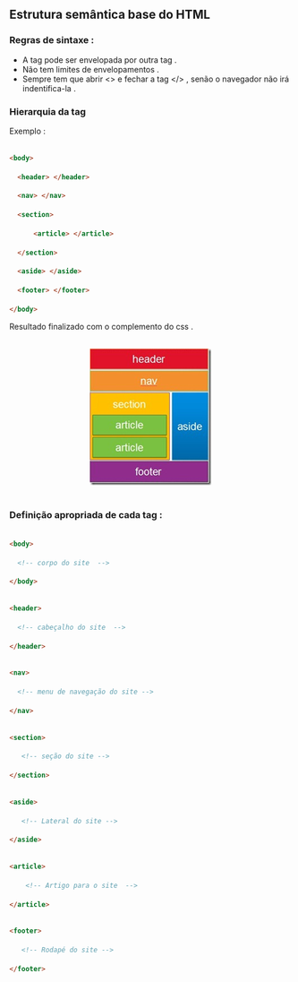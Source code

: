 ## Estrutura semântica base do HTML </p>

### Regras de sintaxe :

* A tag pode ser envelopada por outra tag .
* Não tem limites de envelopamentos .
* Sempre tem que abrir <> e fechar a tag </> , senão o navegador não irá indentifica-la .

### Hierarquia da tag 

<p> Exemplo : </p>

```html

<body>

  <header> </header>
  
  <nav> </nav>
  
  <section>

      <article> </article>

  </section>
  
  <aside> </aside>
  
  <footer> </footer>

</body>

```

<p> Resultado finalizado com o complemento do css . </p>

<br>
<div align="center" >
<img src="https://github.com/LeandroPereira2603/HTML/blob/main/explica%C3%A7%C3%B5es/imgem/estrutura-semantica-html.png" alt="Estrutura semântica base do HTML">
</div>
<br>


### Definição apropriada de cada tag :
```html

<body>

  <!-- corpo do site  -->

</body>

```

```html

<header>

  <!-- cabeçalho do site  -->

</header>

```

```html

<nav>

  <!-- menu de navegação do site -->

</nav>

```


```Html

<section>
  
   <!-- seção do site -->

</section>

```

```html 

<aside>

   <!-- Lateral do site -->

</aside>

```

```html 

<article> 

    <!-- Artigo para o site  -->

</article>

```

```html 

<footer>

   <!-- Rodapé do site -->

</footer>

```







